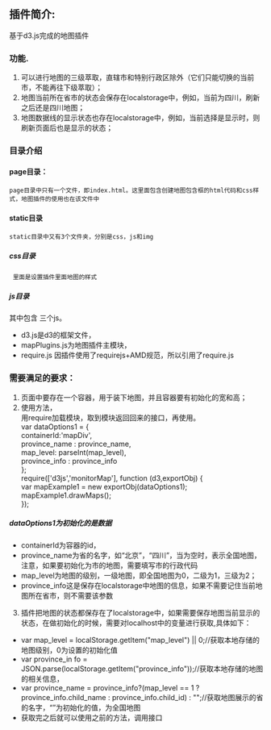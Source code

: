 ## 插件简介:  
基于d3.js完成的地图插件  
### 功能.  
1. 可以进行地图的三级萃取，直辖市和特别行政区除外（它们只能切换的当前市，不能再往下级萃取）；  
2. 地图当前所在省市的状态会保存在localstorage中，例如，当前为四川，刷新之后还是四川地图；  
3. 地图数据线的显示状态也存在localstorage中，例如，当前选择是显示时，则刷新页面后也是显示的状态；
### 目录介绍
#### page目录：  
    page目录中只有一个文件，即index.html。这里面包含创建地图包含框的html代码和css样式，地图插件的使用也在该文件中  
#### static目录
    static目录中又有3个文件夹，分别是css，js和img
##### css目录
     里面是设置插件里面地图的样式
##### js目录
其中包含 三个js。
- d3.js是d3的框架文件，  
- mapPlugins.js为地图插件主模块，
- require.js 因插件使用了requirejs+AMD规范，所以引用了require.js
### 需要满足的要求：  
1. 页面中要存在一个容器，用于装下地图，并且容器要有初始化的宽和高；  
2. 使用方法，   
用require加载模块，取到模块返回回来的接口，再使用。  
var dataOptions1 = {  
                containerId:'mapDiv',  
                province_name : province_name,  
                map_level: parseInt(map_level),  
                province_info : province_info  
            };    
  require(['d3js','monitorMap'], function (d3,exportObj) {  
      var mapExample1 = new exportObj(dataOptions1);  
      mapExample1.drawMaps();  
    });  
##### dataOptions1为初始化的是数据  
  - containerId为容器的id，  
  - province_name为省的名字，如“北京”，“四川”，当为空时，表示全国地图，注意，如果要初始化为市的地图，需要填写市的行政代码  
  - map_level为地图的级别，一级地图，即全国地图为0，二级为1，三级为2；  
  - province_info这是保存在localstorage中地图的信息，如果不需要记住当前地图所在省市，则不需要该参数  
  3. 插件把地图的状态都保存在了localstorage中，如果需要保存地图当前显示的状态，在做初始化的时候，需要对localhost中的变量进行获取,具体如下：  
  - var map_level = localStorage.getItem("map_level") || 0;//获取本地存储的地图级别，0为设置的初始化值  
  - var province_in fo = JSON.parse(localStorage.getItem("province_info"));//获取本地存储的地图的相关信息，  
  - var province_name = province_info?(map_level == 1 ? province_info.child_name : province_info.child_id) : "";//获取地图展示的省的名字，“”为初始化的值，为全国地图  
  - 获取完之后就可以使用之前的方法，调用接口
 
